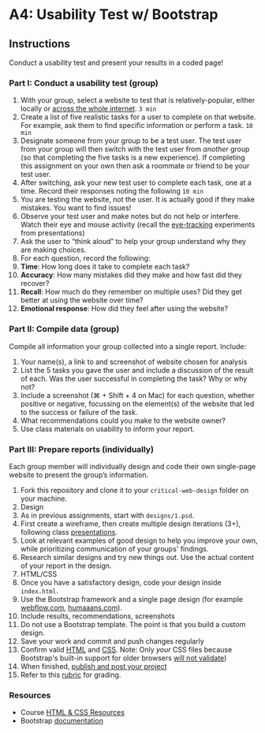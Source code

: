 # A4: Usability Test w/ Bootstrap




## Instructions
Conduct a usability test and present your results in a coded page!





### Part I: Conduct a usability test (group)

1. With your group, select a website to test that is relatively-popular, either locally or [across the whole internet](https://moz.com/top500). `3 min`
1. Create a list of five realistic tasks for a user to complete on that website. For example, ask them to find specific information or perform a task. `10 min`
1. Designate someone from your group to be a test user. The test user from your group will then switch with the test user from *another* group (so that completing the five tasks is a new experience). If completing this assignment on your own then ask a roommate or friend to be your test user.
1. After switching, ask your new test user to complete each task, one at a time. Record their responses noting the following `10 min`
  1. You are testing the website, not the user. It is actually good if they make mistakes. You want to find issues!
  1. Observe your test user and make notes but do not help or interfere. Watch their eye and mouse activity (recall the [eye-tracking](https://duckduckgo.com/?q=eye+tracking+usabilty&iax=images&ia=images) experiments from presentations)
  1. Ask the user to “think aloud” to help your group understand why they are making choices.
1. For each question, record the following:
  1. **Time**: How long does it take to complete each task?
  1. **Accuracy**: How many mistakes did they make and how fast did they recover?
  1. **Recall**: How much do they remember on multiple uses? Did they get better at using the website over time?
  1. **Emotional response**: How did they feel after using the website?



### Part II: Compile data (group)
Compile all information your group collected into a single report. Include:

1. Your name(s), a link to and screenshot of website chosen for analysis
1. List the 5 tasks you gave the user and include a discussion of the result of each. Was the user successful in completing the task? Why or why not?
1. Include a screenshot (⌘ + Shift + 4 on Mac) for each question, whether positive or negative, focussing on the element(s) of the website that led to the success or failure of the task.
1. What recommendations could you make to the website owner?
1. Use class materials on usability to inform your report.



### Part III: Prepare reports (individually)

Each group member will individually design and code their own single-page website to present the group’s information.

1. Fork this repository and clone it to your `critical-web-design` folder on your machine.
1. Design
  1. As in previous assignments, start with `designs/1.psd`.
  1. First create a wireframe, then create multiple design iterations (3+), following class [presentations](https://docs.google.com/presentation/d/1BiIHVEQjmIb2k2vB6N3x1g_S3KSLyZq2YCniq1ONjg8/edit?usp=sharing).
  1. Look at relevant examples of good design to help you improve your own, while prioritizing communication of your groups' findings.
  1. Research similar designs and try new things out. Use the actual content of your report in the design.
1. HTML/CSS
  1. Once you have a satisfactory design, code your design inside `index.html`.
  1. Use the Bootstrap framework and a single page design (for example [webflow.com](https://webflow.com), [humaaans.com](https://humaaans.com)).
  1. Include results, recommendations, screenshots
  1. Do not use a Bootstrap template. The point is that you build a custom design.
  1. Save your work and commit and push changes regularly
1. Confirm valid [HTML](https://validator.w3.org/) and [CSS](https://jigsaw.w3.org/css-validator/). Note: Only *your* CSS files because Bootstrap's built-in support for older browsers [will not validate](https://getbootstrap.com/docs/4.5/getting-started/introduction/))
1. When finished, [publish and post your project](https://docs.google.com/document/d/17U_zmzM_eML_qkG0PaOdDRcEk3YEmbiQ1TyNnbAM08k/edit)
1. Refer to this [rubric](https://docs.google.com/document/d/1daQKCtPQCRhu2RhqHZbqBKVeJP7OcyCypLadfn14zBA/edit) for grading.









 ### Resources

 - Course [HTML & CSS Resources](https://github.com/omundy/critical-web-design/blob/master/README.md#html--css)
 - Bootstrap [documentation](https://getbootstrap.com/docs/)
